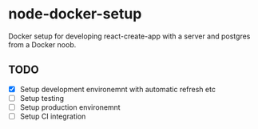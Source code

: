 # node-docker-setup
Docker setup for developing react-create-app with a server and postgres from a Docker noob.

## TODO
- [X] Setup development environemnt with automatic refresh etc
- [ ] Setup testing 
- [ ] Setup production environemnt 
- [ ] Setup CI integration 
